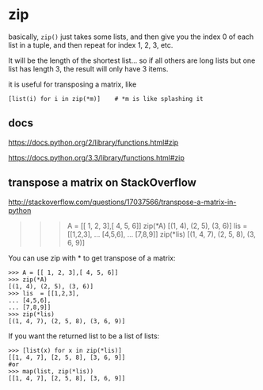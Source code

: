 # zip

basically, `zip()` just takes some lists, and then give you the index 0 of each list in
a tuple, and then repeat for index 1, 2, 3, etc.

It will be the length of the shortest list... so if all others are long lists but one list has length 3, the result will only have 3 items.

it is useful for transposing a matrix, like

    [list(i) for i in zip(*m)]    # *m is like splashing it

## docs

https://docs.python.org/2/library/functions.html#zip

https://docs.python.org/3.3/library/functions.html#zip


## transpose a matrix on StackOverflow

http://stackoverflow.com/questions/17037566/transpose-a-matrix-in-python

>>> A = [[ 1, 2, 3],[ 4, 5, 6]]
>>> zip(*A)
[(1, 4), (2, 5), (3, 6)]
>>> lis  = [[1,2,3],
... [4,5,6],
... [7,8,9]]
>>> zip(*lis)
[(1, 4, 7), (2, 5, 8), (3, 6, 9)]


You can use zip with * to get transpose of a matrix:

    >>> A = [[ 1, 2, 3],[ 4, 5, 6]]
    >>> zip(*A)
    [(1, 4), (2, 5), (3, 6)]
    >>> lis  = [[1,2,3],
    ... [4,5,6],
    ... [7,8,9]]
    >>> zip(*lis)
    [(1, 4, 7), (2, 5, 8), (3, 6, 9)]

If you want the returned list to be a list of lists:

    >>> [list(x) for x in zip(*lis)]
    [[1, 4, 7], [2, 5, 8], [3, 6, 9]]
    #or
    >>> map(list, zip(*lis))
    [[1, 4, 7], [2, 5, 8], [3, 6, 9]]
